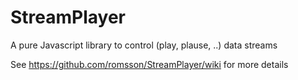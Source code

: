 StreamPlayer
============

A pure Javascript library to control (play, plause, ..) data streams

See https://github.com/romsson/StreamPlayer/wiki for more details
